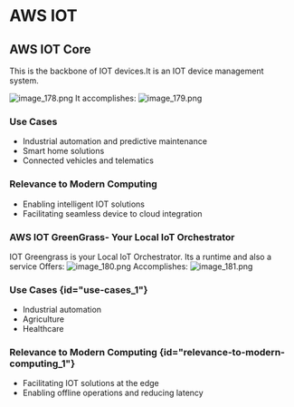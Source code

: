# AWS IOT


## AWS IOT Core
This is the backbone of IOT devices.It is an IOT device management system.

![image_178.png](image_178.png)
It accomplishes:
![image_179.png](image_179.png)

### Use Cases
- Industrial automation and predictive maintenance
- Smart home solutions
- Connected vehicles and telematics

### Relevance to Modern Computing
- Enabling intelligent IOT solutions
- Facilitating seamless device to cloud integration



### AWS IOT GreenGrass- Your Local IoT Orchestrator

IOT Greengrass is your Local IoT Orchestrator. Its a runtime and also a service
Offers:
![image_180.png](image_180.png)
Accomplishes:
![image_181.png](image_181.png)

### Use Cases {id="use-cases_1"}
- Industrial automation
- Agriculture
- Healthcare


### Relevance to Modern Computing {id="relevance-to-modern-computing_1"}

- Facilitating IOT solutions at the edge
- Enabling offline operations and reducing latency


